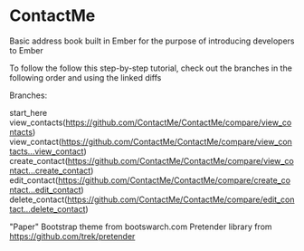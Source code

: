 ContactMe
==========

Basic address book built in Ember for the purpose of introducing
developers to Ember

To follow the follow this step-by-step tutorial, check out the branches
in the following order and using the linked diffs

Branches:

start_here                                                             
view_contacts(https://github.com/ContactMe/ContactMe/compare/view_contacts)
view_contact(https://github.com/ContactMe/ContactMe/compare/view_contacts...view_contact)
create_contact(https://github.com/ContactMe/ContactMe/compare/view_contact...create_contact)
edit_contact(https://github.com/ContactMe/ContactMe/compare/create_contact...edit_contact)
delete_contact(https://github.com/ContactMe/ContactMe/compare/edit_contact...delete_contact)

"Paper" Bootstrap theme from bootswarch.com
Pretender library from https://github.com/trek/pretender

